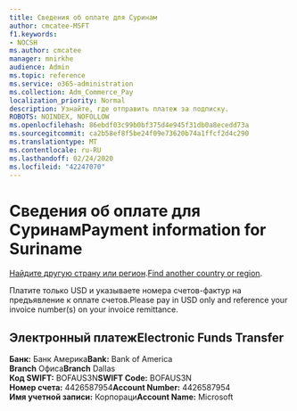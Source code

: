 ```yaml
---
title: Сведения об оплате для Суринам
author: cmcatee-MSFT
f1.keywords:
- NOCSH
ms.author: cmcatee
manager: mnirkhe
audience: Admin
ms.topic: reference
ms.service: o365-administration
ms.collection: Adm_Commerce_Pay
localization_priority: Normal
description: Узнайте, где отправить платеж за подписку.
ROBOTS: NOINDEX, NOFOLLOW
ms.openlocfilehash: 86ebdf03c99b0bf375d4e945f31db0a8ecedd73a
ms.sourcegitcommit: ca2b58ef8f5be24f09e73620b74a1ffcf2d4c290
ms.translationtype: MT
ms.contentlocale: ru-RU
ms.lasthandoff: 02/24/2020
ms.locfileid: "42247070"
---
```

# <a name="payment-information-for-suriname"></a><span data-ttu-id="67ec8-103">Сведения об оплате для Суринам</span><span class="sxs-lookup"><span data-stu-id="67ec8-103">Payment information for Suriname</span></span>

<span data-ttu-id="67ec8-104">[Найдите другую страну или регион](../billing-and-payments/pay-for-your-subscription.md).</span><span class="sxs-lookup"><span data-stu-id="67ec8-104">[Find another country or region](../billing-and-payments/pay-for-your-subscription.md).</span></span>

<span data-ttu-id="67ec8-105">Платите только USD и указываете номера счетов-фактур на предъявление к оплате счетов.</span><span class="sxs-lookup"><span data-stu-id="67ec8-105">Please pay in USD only and reference your invoice number(s) on your invoice remittance.</span></span>

## <a name="electronic-funds-transfer"></a><span data-ttu-id="67ec8-106">Электронный платеж</span><span class="sxs-lookup"><span data-stu-id="67ec8-106">Electronic Funds Transfer</span></span>

<span data-ttu-id="67ec8-107">**Банк:** Банк Америка</span><span class="sxs-lookup"><span data-stu-id="67ec8-107">**Bank:** Bank of America</span></span>  
<span data-ttu-id="67ec8-108">**Branch** Офиса</span><span class="sxs-lookup"><span data-stu-id="67ec8-108">**Branch** Dallas</span></span>  
<span data-ttu-id="67ec8-109">**Код SWIFT:** BOFAUS3N</span><span class="sxs-lookup"><span data-stu-id="67ec8-109">**SWIFT Code:** BOFAUS3N</span></span>  
<span data-ttu-id="67ec8-110">**Номер счета:** 4426587954</span><span class="sxs-lookup"><span data-stu-id="67ec8-110">**Account Number:** 4426587954</span></span>  
<span data-ttu-id="67ec8-111">**Имя учетной записи:** Корпораци</span><span class="sxs-lookup"><span data-stu-id="67ec8-111">**Account Name:** Microsoft</span></span>  